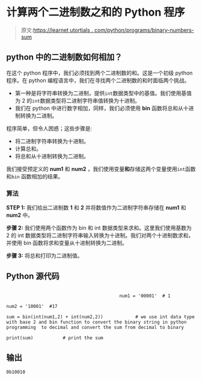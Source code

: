 # 计算两个二进制数之和的 Python 程序

> 原文:[https://learnet utortials . com/python/programs/binary-numbers-sum](https://learnetutorials.com/python/programs/binary-numbers-sum)

## python 中的二进制数如何相加？

在这个 python 程序中，我们必须找到两个二进制数的和。这是一个初级 python 程序。在 python 编程语言中，我们在寻找两个二进制数的和时面临两个挑战。

*   第一种是将字符串转换为二进制，提供`int`数据类型中的基值。我们使用基值为 2 的`int`数据类型将二进制字符串值转换为十进制。
*   我们在 python 中进行数字相加，同样，我们必须使用 **bin** 函数将总和从十进制转换为二进制。

程序简单，但令人困惑；这些步骤是:

*   将二进制字符串转换为十进制。
*   计算总和。
*   将总和从十进制转换为二进制。

我们接受预定义的 **num1** 和 **num2** ，我们使用变量**和**存储这两个变量使用`int`函数和`bin` 函数相加的结果。

### 算法

**STEP 1:** 我们给出二进制数 **1** 和 **2** 并将数值作为二进制字符串存储在 **num1** 和 **num2** 中。

**步骤 2:** 我们使用两个函数作为 bin 和 int 数据类型来求和。这里我们使用基数为 2 的 int 数据类型将二进制字符串输入转换为十进制。我们对两个十进制数求和，并使用 bin 函数将求和变量从十进制转换为二进制。

**步骤 3:** 将总和打印为二进制值。

## Python 源代码

```

                                          num1 = '00001'  # 1

num2 = '10001'  #17

sum = bin(int(num1,2) + int(num2,2))            # we use int data type with base 2 and bin function to convert the binary string in python programming  to decimal and convert the sum from decimal to binary 

print(sum)           # print the sum 

```

## 输出

```
0b10010
```